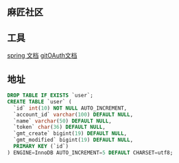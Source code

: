 ## 麻匠社区


## 工具
[spring 文档](https://spring.io/guides)
[gitOAuth文档](https://developer.github.com/apps/building-oauth-apps/)
## 地址


```sql
DROP TABLE IF EXISTS `user`;
CREATE TABLE `user` (
  `id` int(10) NOT NULL AUTO_INCREMENT,
  `account_id` varchar(100) DEFAULT NULL,
  `name` varchar(50) DEFAULT NULL,
  `token` char(36) DEFAULT NULL,
  `gmt_create` bigint(19) DEFAULT NULL,
  `gmt_modified` bigint(19) DEFAULT NULL,
  PRIMARY KEY (`id`)
) ENGINE=InnoDB AUTO_INCREMENT=5 DEFAULT CHARSET=utf8;
```